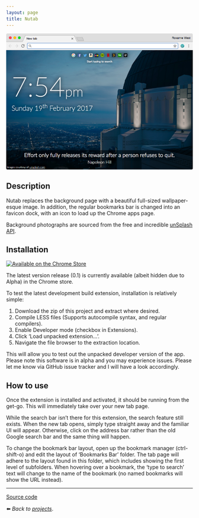```yaml
---
layout: page
title: Nutab
---
```


![](/assets/img/0170219.png)

## Description

Nutab replaces the background page with a beautiful full-sized wallpaper-esque image. In addition, the regular bookmarks bar is changed into an favicon dock, with an icon to load up the Chrome apps page.

Background photographs are sourced from the free and incredible [unSplash API](https://source.unsplash.com/).

## Installation

[![Available on the Chrome Store](https://developer.chrome.com/webstore/images/ChromeWebStore_BadgeWBorder_v2_340x96.png)](https://chrome.google.com/webstore/detail/nutab-new-tab-replacer/gakefcipoclekkcillingdakceienkkm)

The latest version release (0.1) is currently available (albeit hidden due to Alpha) in the Chrome store.

To test the latest development build extension, installation is relatively simple:

1.  Download the zip of this project and extract where desired.
2.  Compile LESS files (Supports autocompile syntax, and regular compilers).
3.  Enable Developer mode (checkbox in Extensions).
4.  Click ‘Load unpacked extension…’.
5.  Navigate the file browser to the extraction location.

This will allow you to test out the unpacked developer version of the app. Please note this software is in alpha and you may experience issues. Please let me know via GitHub issue tracker and I will have a look accordingly.

## How to use

Once the extension is installed and activated, it should be running from the get-go. This will immediately take over your new tab page.

While the search bar isn’t there for this extension, the search feature still exists. When the new tab opens, simply type straight away and the familiar UI will appear. Otherwise, click on the address bar rather than the old Google search bar and the same thing will happen.

To change the bookmark bar layout, open up the bookmark manager (ctrl-shift-o) and edit the layout of ‘Bookmarks Bar’ folder. The tab page will adhere to the layout found in this folder, which includes showing the first level of subfolders. When hovering over a bookmark, the ‘type to search’ text will change to the name of the bookmark (no named bookmarks will show the URL instead).

---

[Source code](https://gitlab.com/soup-bowl/nutab)

:arrow_left: _Back to [projects](/projects)_.
